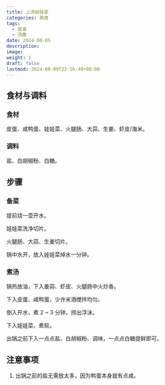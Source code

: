 ```yaml
---
title: 上汤娃娃菜
categories: 美食
tags:
  - 菜谱
  - 汤羹
date: 2024-08-05
description: 
image: 
weight: 1
draft: false
lastmod: 2024-08-09T22:16:40+08:00
---
```

## 食材与调料

### 食材

皮蛋、咸鸭蛋、娃娃菜、火腿肠、大蒜、生姜、虾皮/海米。

### 调料

盐、白胡椒粉、白糖。

## 步骤

### 备菜

提前烧一壶开水。

娃娃菜洗净切片。

火腿肠、大蒜、生姜切片。

锅中水开，放入娃娃菜焯水一分钟。

### 煮汤

锅热放油，下入姜蒜、虾皮、火腿肠中火炒香。

下入皮蛋、咸鸭蛋，少许米酒搅拌均匀。

倒入开水，煮 2 ~ 3 分钟，捞出浮沫。

下入娃娃菜，煮软。

出锅之前下入一点点盐、白胡椒粉、调味，一点点白糖提鲜即可。

## 注意事项

1. 出锅之前的盐无需放太多，因为鸭蛋本身就有点咸。




